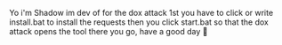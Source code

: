 Yo i'm Shadow im dev of 
for the dox attack 1st you have to click or write install.bat
to install the requests then you click start.bat so that the dox attack opens the tool 
there you go, have a good day 🌠

